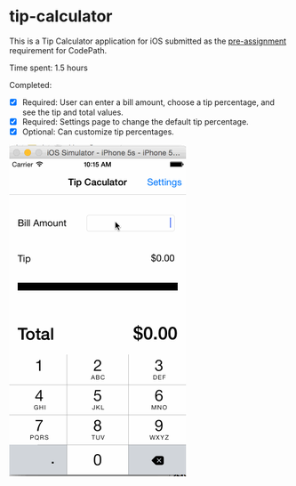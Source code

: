 # tip-calculator

This is a Tip Calculator application for iOS submitted as the [pre-assignment](https://gist.github.com/timothy1ee/7747214) requirement for CodePath.

Time spent: 1.5 hours

Completed:

* [X] Required: User can enter a bill amount, choose a tip percentage, and see the tip and total values.
* [X] Required: Settings page to change the default tip percentage.
* [X] Optional: Can customize tip percentages.

![tip calculator gif](tip-calculator-gif.gif)

